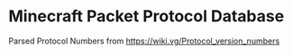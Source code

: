 # Minecraft Packet Protocol Database
 Parsed Protocol Numbers from https://wiki.vg/Protocol_version_numbers
